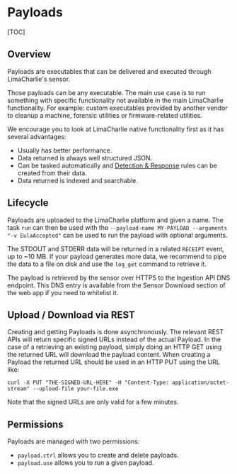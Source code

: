 # Payloads

[TOC]

## Overview
Payloads are executables that can be delivered and executed through LimaCharlie's sensor.

Those payloads can be any executable. The main use case is to run something with specific
functionality not available in the main LimaCharlie functionality. For example: custom
executables provided by another vendor to cleanup a machine, forensic utilities or
firmware-related utilities.

We encourage you to look at LimaCharlie native functionality first as it has several
advantages:

* Usually has better performance.
* Data returned is always well structured JSON.
* Can be tasked automatically and [Detection & Response](dr.md) rules can be created from their data.
* Data returned is indexed and searchable.

## Lifecycle
Payloads are uploaded to the LimaCharlie platform and given a name. The task `run` can then be used
with the `--payload-name MY-PAYLOAD --arguments "-v EulaAccepted"` can be used to run the payload with
optional arguments.

The STDOUT and STDERR data will be returned in a related `RECEIPT` event, up to ~10 MB. If your payload
generates more data, we recommend to pipe the data to a file on disk and use the `log_get` command to
retrieve it.

The payload is retrieved by the sensor over HTTPS to the Ingestion API DNS endpoint. This DNS entry
is available from the Sensor Download section of the web app if you need to whitelist it.

## Upload / Download via REST
Creating and getting Payloads is done asynchronously. The relevant REST APIs will return specific
signed URLs instead of the actual Payload. In the case of a retrieving an existing payload, simply
doing an HTTP GET using the returned URL will download the payload content. When creating a Payload
the returned URL should be used in an HTTP PUT using the URL like:

```
curl -X PUT "THE-SIGNED-URL-HERE" -H "Content-Type: application/octet-stream" --upload-file your-file.exe
```

Note that the signed URLs are only valid for a few minutes.

## Permissions
Payloads are managed with two permissions:

* `payload.ctrl` allows you to create and delete payloads.
* `payload.use` allows you to run a given payload.
